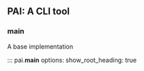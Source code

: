 ## PAI: A CLI tool

### __main__

A base implementation

::: pai.__main__
    options:
      show_root_heading: true
